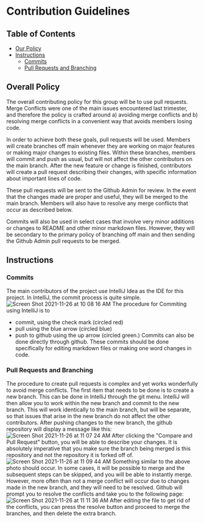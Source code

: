 # Contribution Guidelines
## Table of Contents 
- [Our Policy](#overall-policy)
- [Instructions](#instructions)
  - [Commits](#commits)
  - [Pull Requests and Branching](#pull-requests-and-branching)
## Overall Policy
The overall contributing policy for this group will be to use pull requests. Merge Conflicts were one of the main issues encountered last trimester, and therefore the policy is crafted around a) avoiding merge conflicts and b) resolving merge conflicts in a convenient way that avoids members losing code. 

In order to achieve both these goals, pull requests will be used. Members will create branches off main whenever they are working on major features or making major changes to existing files. Within these branches, members will commit and push as usual, but will not affect the other contributors on the main branch. After the new feature or change is finished, contributors will create a pull request describing their changes, with specific information about important lines of code. 

These pull requests will be sent to the Github Admin for review. In the event that the changes made are proper and useful, they will be merged to the main branch. Members will also have to resolve any merge conflicts that occur as described below. 

Commits will also be used in select cases that involve very minor additions or changes to README and other minor markdown files. However, they will be secondary to the primary policy of branching off main and then sending the Github Admin pull requests to be merged. 

## Instructions
### Commits
The main contributors of the project use IntelliJ Idea as the IDE for this project. In IntelliJ, the commit process is quite simple. 
![Screen Shot 2021-11-26 at 10 08 16 AM](https://user-images.githubusercontent.com/70538669/143618406-d66ba2f6-492b-4267-a850-ce4d2a7a927d.png)
The procedure for Commiting using IntelliJ is to 
- commit, using the check mark (circled red)
- pull using the blue arrow (circled blue)
- push to github using the up arrow (circled green.) 
Commits can also be done directly through github. These commits should be done specifically for editing markdown files or making one word changes in code. 

### Pull Requests and Branching
The procedure to create pull requests is complex and yet works wonderfully to avoid merge conflicts. The first item that needs to be done is to create a new branch. This can be done in IntelliJ through the git menu. IntelliJ will then allow you to work within the new branch and commit to the new branch. This will work identically to the main branch, but will be separate, so that issues that arise in the new branch do not affect the other contributors. After pushing changes to the new branch, the github repository will display a message like this:
![Screen Shot 2021-11-26 at 11 07 24 AM](https://user-images.githubusercontent.com/70538669/143622847-6ab0afe1-d098-457a-b857-8235bcd516b6.png)
After clicking the "Compare and Pull Request" button, you will be able to describe your changes. It is absolutely imperative that you make sure the branch being merged is this repository and not the repository it is forked off of. 
![Screen Shot 2021-11-26 at 11 09 44 AM](https://user-images.githubusercontent.com/70538669/143623005-497625f3-771d-4a9d-bf9e-107ec0eb15ee.png)
Something similar to the above photo should occur. In some cases, it will be possible to merge and the subsequent steps can be skipped, and you will be able to instantly merge. However, more often than not a merge conflict will occur due to changes made in the new branch, and they will need to be resolved. Github will prompt you to resolve the conflicts and take you to the following page:
![Screen Shot 2021-11-26 at 11 11 36 AM](https://user-images.githubusercontent.com/70538669/143623091-7812fc7c-de95-4a23-8c99-9ddc2e54bb94.png)
After editing the file to get rid of the conflicts, you can press the resolve button and proceed to merge the branches, and then delete the extra branch. 


